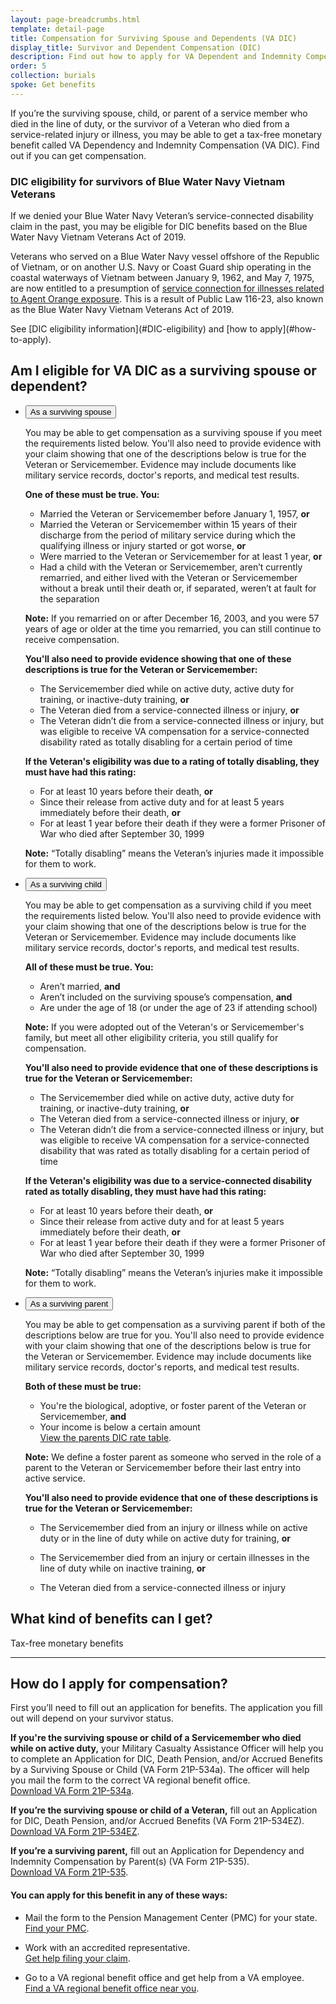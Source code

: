 ```yaml
---
layout: page-breadcrumbs.html
template: detail-page
title: Compensation for Surviving Spouse and Dependents (VA DIC)
display_title: Survivor and Dependent Compensation (DIC)
description: Find out how to apply for VA Dependent and Indemnity Compensation (VA DIC). These VA benefits for spouses, children, and parents of Veterans and Servicemembers who died in the line of duty or from a service-related injury or illness give a tax-free monthly payment to eligible survivors.
order: 5
collection: burials
spoke: Get benefits
---
```


<div class="va-introtext">

If you’re the surviving spouse, child, or parent of a service member who died in the line of duty, or the survivor of a Veteran who died from a service-related injury or illness, you may be able to get a tax-free monetary benefit called VA Dependency and Indemnity Compensation (VA DIC). Find out if you can get compensation.

</div>

<div class="usa-alert usa-alert-info">
  <div class="usa-alert-body">
    <h3 class="usa-alert-heading">DIC eligibility for survivors of Blue Water Navy Vietnam Veterans</h3>
    <p>If we denied your Blue Water Navy Veteran’s service-connected disability claim in the past, you may be eligible for DIC benefits based on the Blue Water Navy Vietnam Veterans Act of 2019.</p>
    <p>Veterans who served on a Blue Water Navy vessel offshore of the Republic of Vietnam, or on another U.S. Navy or Coast Guard ship operating in the coastal waterways of Vietnam between January 9, 1962, and May 7, 1975, are now entitled to a presumption of <a href="/disability/eligibility/hazardous-materials-exposure/agent-orange/navy-coast-guard-ships-vietnam/">service connection for illnesses related to Agent Orange exposure</a>. This is a result of Public Law 116-23, also known as the Blue Water Navy Vietnam Veterans Act of 2019.</p>
<p>See [DIC eligibility information](#DIC-eligibility) and [how to apply](#how-to-apply). 
  </div>
</div>

<span id="DIC-eligibility"></span>
## Am I eligible for VA DIC as a surviving spouse or dependent?

<ul class="usa-accordion">
<li>
<button class="usa-button-unstyled usa-accordion-button" aria-controls="VA-burials-survivor-spouse">As a surviving spouse</button>
<div id="VA-burials-survivor-spouse" class="usa-accordion-content">

You may be able to get compensation as a surviving spouse if you meet the requirements listed below. You'll also need to provide evidence with your claim showing that one of the descriptions below is true for the Veteran or Servicemember. Evidence may include documents like military service records, doctor's reports, and medical test results. 

**One of these must be true. You:**
- Married the Veteran or Servicemember before January 1, 1957, **or**
- Married the Veteran or Servicemember within 15 years of their discharge from the period of military service during which the qualifying illness or injury started or got worse, **or**
- Were married to the Veteran or Servicemember for at least 1 year, **or**
- Had a child with the Veteran or Servicemember, aren’t currently remarried, and either lived with the Veteran or Servicemember without a break until their death or, if separated, weren’t at fault for the separation

**Note:** If you remarried on or after December 16, 2003, and you were 57 years of age or older at the time you remarried, you can still continue to receive compensation.

**You'll also need to provide evidence showing that one of these descriptions is true for the Veteran or Servicemember:**
- The Servicemember died while on active duty, active duty for training, or inactive-duty training, **or**
- The Veteran died from a service-connected illness or injury, **or**
- The Veteran didn’t die from a service-connected illness or injury, but was eligible to receive VA compensation for a service-connected disability rated as totally disabling for a certain period of time

**If the Veteran's eligibility was due to a rating of totally disabling, they must have had this rating:**
- For at least 10 years before their death, **or**
- Since their release from active duty and for at least 5 years immediately before their death, **or**
- For at least 1 year before their death if they were a former Prisoner of War who died after September 30, 1999

**Note:** “Totally disabling” means the Veteran’s injuries made it impossible for them to work.

</div>
</li>
<li>
<button class="usa-button-unstyled usa-accordion-button" aria-controls="VA-burials-survivor-child">As a surviving child</button>
<div id="VA-burials-survivor-child" class="usa-accordion-content">

You may be able to get compensation as a surviving child if you meet the requirements listed below. You'll also need to provide evidence with your claim showing that one of the descriptions below is true for the Veteran or Servicemember. Evidence may include documents like military service records, doctor's reports, and medical test results.

**All of these must be true. You:**
- Aren’t married, **and**
- Aren’t included on the surviving spouse’s compensation, **and**
- Are under the age of 18 (or under the age of 23 if attending school)

**Note:** If you were adopted out of the Veteran's or Servicemember's family, but meet all other eligibility criteria, you still qualify for compensation.

**You'll also need to provide evidence that one of these descriptions is true for the Veteran or Servicemember:**
- The Servicemember died while on active duty, active duty for training, or inactive-duty training, **or**
- The Veteran died from a service-connected illness or injury, **or**
- The Veteran didn’t die from a service-connected illness or injury, but was eligible to receive VA compensation for a service-connected disability that was rated as totally disabling for a certain period of time

**If the Veteran's eligibility was due to a service-connected disability rated as totally disabling, they must have had this rating:**
- For at least 10 years before their death, **or**
- Since their release from active duty and for at least 5 years immediately before their death, **or**
- For at least 1 year before their death if they were a former Prisoner of War who died after September 30, 1999

**Note:** “Totally disabling” means the Veteran’s injuries make it impossible for them to work.
</div>

</li>
<li>
<button class="usa-button-unstyled usa-accordion-button" aria-controls="VA-burials-survivor-parent">As a surviving parent</button>
<div id="VA-burials-survivor-parent" class="usa-accordion-content">

You may be able to get compensation as a surviving parent if both of the descriptions below are true for you. You'll also need to provide evidence with your claim showing that one of the descriptions below is true for the Veteran or Servicemember. Evidence may include documents like military service records, doctor's reports, and medical test results.

**Both of these must be true:**
- You're the biological, adoptive, or foster parent of the Veteran or Servicemember, **and**
- Your income is below a certain amount <br>
[View the parents DIC rate table]( https://benefits.va.gov/Pension/current_rates_Parents_DIC_pen.asp).

**Note:** We define a foster parent as someone who served in the role of a parent to the Veteran or Servicemember before their last entry into active service.

**You'll also need to provide evidence that one of these descriptions is true for the Veteran or Servicemember:**
- The Servicemember died from an injury or illness while on active duty or in the line of duty while on active duty for training, **or**
- The Servicemember died from an injury or certain illnesses in the line of duty while on inactive training, **or**
- The Veteran died from a service-connected illness or injury

  </div>
  </li>
 </ul>

## What kind of benefits can I get?

Tax-free monetary benefits

-------------------------------------
<span id="how-to-apply"></span>
## How do I apply for compensation?

First you’ll need to fill out an application for benefits. The application you fill out will depend on your survivor status.

**If you're the surviving spouse or child of a Servicemember who died while on active duty,** your Military Casualty Assistance Officer will help you to complete an Application for DIC, Death Pension, and/or Accrued Benefits by a Surviving Spouse or Child (VA Form 21P-534a). The officer will help you mail the form to the correct VA regional benefit office.<br>
[Download VA Form 21P-534a](https://www.vba.va.gov/pubs/forms/VBA-21P-534a-ARE.pdf).

**If you’re the surviving spouse or child of a Veteran,** fill out an Application for DIC, Death Pension, and/or Accrued Benefits (VA Form 21P-534EZ). <br>
[Download VA Form 21P-534EZ](https://www.vba.va.gov/pubs/forms/VBA-21P-534EZ-ARE.pdf).

**If you’re a surviving parent,** fill out an Application for Dependency and Indemnity Compensation by Parent(s) (VA Form 21P-535). <br>
[Download VA Form 21P-535](https://www.vba.va.gov/pubs/forms/VBA-21P-535-ARE.pdf).

#### You can apply for this benefit in any of these ways:

- Mail the form to the Pension Management Center (PMC) for your state. <br>
[Find your PMC](/pension/pension-management-centers/).

- Work with an accredited representative. <br>
[Get help filing your claim](/disability/get-help-filing-claim/).

- Go to a VA regional benefit office and get help from a VA employee. <br>
[Find a VA regional benefit office near you](/find-locations/?facilityType=benefits).
